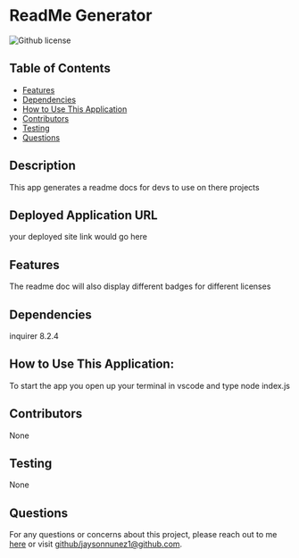 # ReadMe Generator 
  ![Github license](https://img.shields.io/badge/license--blue.svg)
  
  ## Table of Contents
  * [Features](#features)
  * [Dependencies](#dependencies)
  * [How to Use This Application](#HowtoUseThisApplication)
  * [Contributors](#contributors)
  * [Testing](#testing)
  * [Questions](#questions)
  
  ## Description
  This app generates a readme docs for devs to use on there projects 
  ## Deployed Application URL
  your deployed site link would go here
  ## Features
  The readme doc will also display different badges for different licenses 
  ## Dependencies
  inquirer 8.2.4
  ## How to Use This Application:
  To start the app you open up your terminal in vscode and type node index.js
  ## Contributors
  None 
  ## Testing
  None 

  ## Questions
  For any questions or concerns about this project, please reach out to me [here](mailto:jayson123@yahoo.com?subject=[GitHub]%20Dev%20Connect) or visit [github/jaysonnunez1@github.com](https://github.com/jaysonnunez1@github.com).
  
